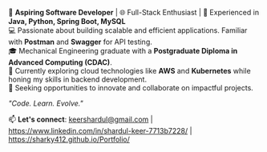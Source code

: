 🚀 **Aspiring Software Developer** | 🌐 Full-Stack Enthusiast | 🔧 Experienced in **Java, Python, Spring Boot, MySQL**  
💻 Passionate about building scalable and efficient applications. Familiar with **Postman** and **Swagger** for API testing.  
🎓 Mechanical Engineering graduate with a **Postgraduate Diploma in Advanced Computing (CDAC)**.  
🌱 Currently exploring cloud technologies like **AWS** and **Kubernetes** while honing my skills in backend development.  
📌 Seeking opportunities to innovate and collaborate on impactful projects.  

_"Code. Learn. Evolve."_  

📫 **Let's connect**: keershardul@gmail.com | https://www.linkedin.com/in/shardul-keer-7713b7228/ | https://sharky412.github.io/Portfolio/

<!---
sharky412/sharky412 is a ✨ special ✨ repository because its `README.md` (this file) appears on your GitHub profile.
You can click the Preview link to take a look at your changes.
--->

